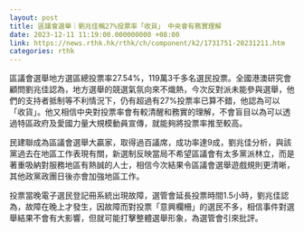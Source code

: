 ```yaml
---
layout: post
title: 區議會選舉｜劉兆佳稱27%投票率「收貨」　中央會有務實理解
date: 2023-12-11 11:19:00.000000000 +08:00
link: https://news.rthk.hk/rthk/ch/component/k2/1731751-20231211.htm
categories: rthk
---
```


區議會選舉地方選區總投票率27.54%，119萬3千多名選民投票。全國港澳研究會顧問劉兆佳認為，地方選舉的競選氣氛向來不熾熱，今次反對派未能參與選舉，他們的支持者抵制等不利情況下，仍有超過有27%投票率已算不錯，他認為可以「收貨」。他又相信中央對投票率會有較清醒和務實的理解，不會盲目以為可以透過特區政府及愛國力量大規模動員宣傳，就能夠將投票率推至較高。

民建聯成為區議會選舉大贏家，取得過百議席，成功率達9成，劉兆佳分析，與該黨過去在地區工作表現有關，新選制反映當局不希望區議會有太多黨派林立，而是著重吸納對服務地區有熱誠的人士，相信今次結果令區議會選舉遊戲規則更清晰，其他政黨政團日後亦會加強地區工作。

投票當晚電子選民登記冊系統出現故障，選管會延長投票時間1.5小時，劉兆佳認為，故障在晚上才發生，因故障而對投票「意興欄柵」的選民不多，相信事件對選舉結果不會有大影響，但就可能打擊整體選舉形象，為選管會引來批評。
